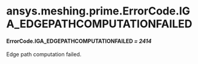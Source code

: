 <a id="ansys-meshing-prime-errorcode-iga-edgepathcomputationfailed"></a>

# ansys.meshing.prime.ErrorCode.IGA_EDGEPATHCOMPUTATIONFAILED

<a id="ansys.meshing.prime.ErrorCode.IGA_EDGEPATHCOMPUTATIONFAILED"></a>

#### ErrorCode.IGA_EDGEPATHCOMPUTATIONFAILED *= 2414*

Edge path computation failed.

<!-- !! processed by numpydoc !! -->
